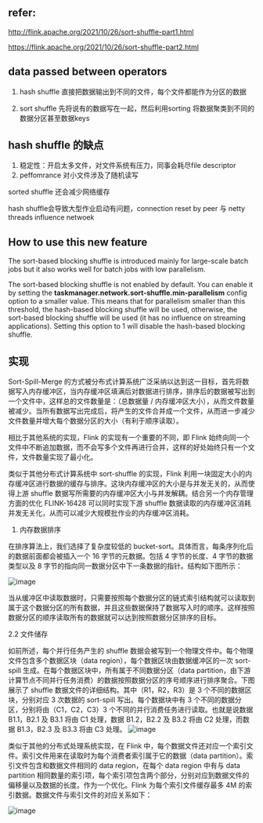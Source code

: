 ## refer:
http://flink.apache.org/2021/10/26/sort-shuffle-part1.html

https://flink.apache.org/2021/10/26/sort-shuffle-part2.html

## data passed between operators

1. hash shuffle
   直接把数据输出到不同的文件，每个文件都能作为分区的数据
   
2. sort shuffle
   先将说有的数据写在一起，然后利用sorting 将数据聚类到不同的数据分区甚至数据keys
   
 
## hash shuffle 的缺点

1. 稳定性：开启太多文件，对文件系统有压力，同事会耗尽file descriptor 
2. peffomrance 对小文件涉及了随机读写

sorted shuffle 还会减少网络缓存

hash shuffle会导致大型作业启动有问题，connection reset by peer 与 netty threads influence netwoek

## How to use this new feature
The sort-based blocking shuffle is introduced mainly for large-scale batch jobs but it also works well for batch jobs with low parallelism.

The sort-based blocking shuffle is not enabled by default. You can enable it by setting the **taskmanager.network.sort-shuffle.min-parallelism**
config option to a smaller value. This means that for parallelism smaller than this threshold, the hash-based blocking shuffle will be used, otherwise, the sort-based blocking shuffle will be used (it has no influence on streaming applications). Setting this option to 1 will disable the hash-based blocking shuffle.

## 实现
Sort-Spill-Merge 的方式被分布式计算系统广泛采纳以达到这一目标，首先将数据写入内存缓冲区，当内存缓冲区填满后对数据进行排序，排序后的数据被写出到一个文件中，这样总的文件数量是：（总数据量 / 内存缓冲区大小），从而文件数量被减少。当所有数据写出完成后，将产生的文件合并成一个文件，从而进一步减少文件数量并增大每个数据分区的大小（有利于顺序读取）。


相比于其他系统的实现，Flink 的实现有一个重要的不同，即 Flink 始终向同一个文件中不断追加数据，而不会写多个文件再进行合并，这样的好处始终只有一个文件，文件数量实现了最小化。

类似于其他分布式计算系统中 sort-shuffle 的实现，Flink 利用一块固定大小的内存缓冲区进行数据的缓存与排序。这块内存缓冲区的大小是与并发无关的，从而使得上游 shuffle 数据写所需要的内存缓冲区大小与并发解耦。结合另一个内存管理方面的优化 FLINK-16428 可以同时实现下游 shuffle 数据读取的内存缓冲区消耗并发无关化，从而可以减少大规模批作业的内存缓冲区消耗。


1. 内存数据排序

在排序算法上，我们选择了复杂度较低的 bucket-sort。具体而言，每条序列化后的数据前面都会被插入一个 16 字节的元数据。包括 4 字节的长度、4 字节的数据类型以及 8 字节的指向同一数据分区中下一条数据的指针。结构如下图所示：

![image](https://user-images.githubusercontent.com/42630862/141747522-b10c4edf-a63e-4f95-a0e1-0a09ca0517dc.png)



当从缓冲区中读取数据时，只需要按照每个数据分区的链式索引结构就可以读取到属于这个数据分区的所有数据，并且这些数据保持了数据写入时的顺序。这样按照数据分区的顺序读取所有的数据就可以达到按照数据分区排序的目标。

2.2 文件储存

如前所述，每个并行任务产生的 shuffle 数据会被写到一个物理文件中。每个物理文件包含多个数据区块（data region），每个数据区块由数据缓冲区的一次 sort-spill 生成。在每个数据区块中，所有属于不同数据分区（data partition，由下游计算节点不同并行任务消费）的数据按照数据分区的序号顺序进行排序聚合。下图展示了 shuffle 数据文件的详细结构。其中（R1，R2，R3）是 3 个不同的数据区块，分别对应 3 次数据的 sort-spill 写出。每个数据块中有 3 个不同的数据分区，分别将由（C1，C2，C3）3 个不同的并行消费任务进行读取。也就是说数据 B1.1，B2.1 及 B3.1 将由 C1 处理，数据 B1.2，B2.2 及 B3.2 将由 C2 处理，而数据 B1.3，B2.3 及 B3.3 将由 C3 处理。
![image](https://user-images.githubusercontent.com/42630862/141747721-5788b1e2-20ae-43ad-8927-d0446b1b3d0c.png)

类似于其他的分布式处理系统实现，在 Flink 中，每个数据文件还对应一个索引文件。索引文件用来在读取时为每个消费者索引属于它的数据（data partition）。索引文件包含和数据文件相同的 data region，在每个 data region 中有与 data partition 相同数量的索引项，每个索引项包含两个部分，分别对应到数据文件的偏移量以及数据的长度。作为一个优化。Flink 为每个索引文件缓存最多 4M 的索引数据。数据文件与索引文件的对应关系如下：

![image](https://user-images.githubusercontent.com/42630862/141747779-b62d73eb-6bfc-4c02-8c00-7c9e6c9219db.png)




